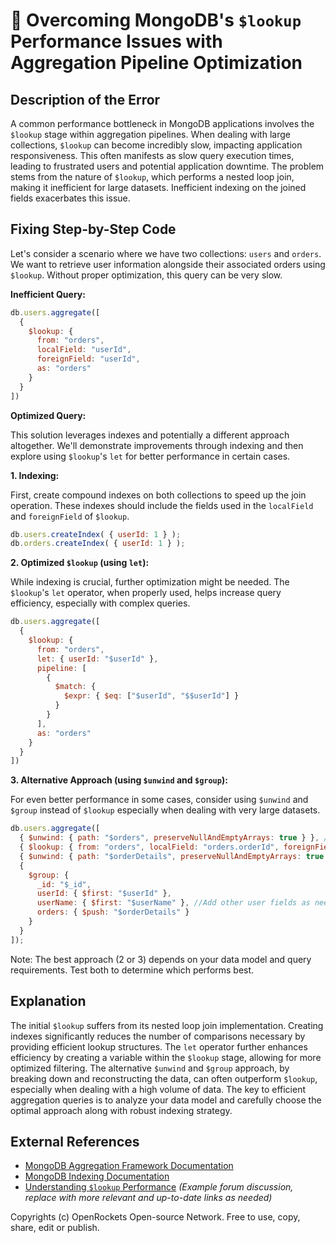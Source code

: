 # 🐞 Overcoming MongoDB's `$lookup` Performance Issues with Aggregation Pipeline Optimization


## Description of the Error

A common performance bottleneck in MongoDB applications involves the `$lookup` stage within aggregation pipelines.  When dealing with large collections, `$lookup` can become incredibly slow, impacting application responsiveness.  This often manifests as slow query execution times, leading to frustrated users and potential application downtime.  The problem stems from the nature of `$lookup`, which performs a nested loop join, making it inefficient for large datasets.  Inefficient indexing on the joined fields exacerbates this issue.

## Fixing Step-by-Step Code

Let's consider a scenario where we have two collections: `users` and `orders`.  We want to retrieve user information alongside their associated orders using `$lookup`.  Without proper optimization, this query can be very slow.

**Inefficient Query:**

```javascript
db.users.aggregate([
  {
    $lookup: {
      from: "orders",
      localField: "userId",
      foreignField: "userId",
      as: "orders"
    }
  }
])
```

**Optimized Query:**

This solution leverages indexes and potentially a different approach altogether.  We'll demonstrate improvements through indexing and then explore using `$lookup`'s `let` for better performance in certain cases.

**1. Indexing:**

First, create compound indexes on both collections to speed up the join operation.  These indexes should include the fields used in the `localField` and `foreignField` of `$lookup`.

```javascript
db.users.createIndex( { userId: 1 } );
db.orders.createIndex( { userId: 1 } );
```

**2. Optimized `$lookup` (using `let`):**

While indexing is crucial, further optimization might be needed. The `$lookup`'s `let` operator, when properly used, helps increase query efficiency, especially with complex queries.

```javascript
db.users.aggregate([
  {
    $lookup: {
      from: "orders",
      let: { userId: "$userId" },
      pipeline: [
        {
          $match: {
            $expr: { $eq: ["$userId", "$$userId"] }
          }
        }
      ],
      as: "orders"
    }
  }
])
```

**3. Alternative Approach (using `$unwind` and `$group`):**

For even better performance in some cases, consider using `$unwind` and `$group` instead of `$lookup` especially when dealing with very large datasets.

```javascript
db.users.aggregate([
  { $unwind: { path: "$orders", preserveNullAndEmptyArrays: true } }, // Assumes 'orders' is an array within user docs
  { $lookup: { from: "orders", localField: "orders.orderId", foreignField: "orderId", as: "orderDetails" } },  // Assuming an 'orderId' field
  { $unwind: { path: "$orderDetails", preserveNullAndEmptyArrays: true } },
  {
    $group: {
      _id: "$_id",
      userId: { $first: "$userId" },
      userName: { $first: "$userName" }, //Add other user fields as needed
      orders: { $push: "$orderDetails" }
    }
  }
]);
```
Note: The best approach (2 or 3) depends on your data model and query requirements. Test both to determine which performs best.


## Explanation

The initial `$lookup` suffers from its nested loop join implementation. Creating indexes significantly reduces the number of comparisons necessary by providing efficient lookup structures. The `let` operator further enhances efficiency by creating a variable within the `$lookup` stage, allowing for more optimized filtering. The alternative `$unwind` and `$group` approach, by breaking down and reconstructing the data, can often outperform `$lookup`, especially when dealing with a high volume of data. The key to efficient aggregation queries is to analyze your data model and carefully choose the optimal approach along with robust indexing strategy.


## External References

* [MongoDB Aggregation Framework Documentation](https://www.mongodb.com/docs/manual/aggregation/)
* [MongoDB Indexing Documentation](https://www.mongodb.com/docs/manual/indexes/)
* [Understanding `$lookup` Performance](https://www.mongodb.com/community/forums/t/understanding-lookup-performance/155716)  *(Example forum discussion, replace with more relevant and up-to-date links as needed)*


Copyrights (c) OpenRockets Open-source Network. Free to use, copy, share, edit or publish.

